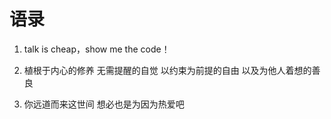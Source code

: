 # 语录

1. talk is cheap，show me the code！

2. 植根于内心的修养 无需提醒的自觉 以约束为前提的自由 以及为他人着想的善良

3. 你远道而来这世间 想必也是为因为热爱吧
